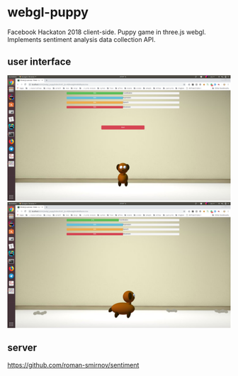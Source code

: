 # webgl-puppy
Facebook Hackaton 2018 client-side. Puppy game in three.js webgl. Implements sentiment analysis data collection API. 

## user interface
![puppy](./puppy1.png)
![puppy](./puppy2.png)

## server 
https://github.com/roman-smirnov/sentiment

